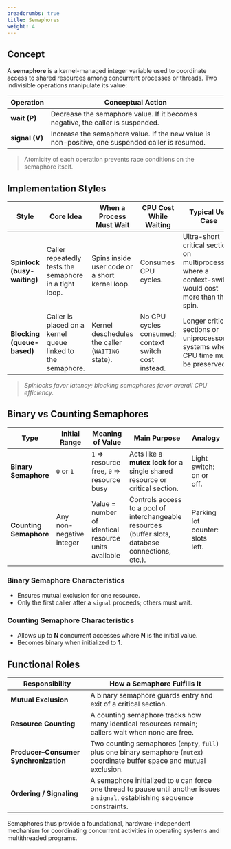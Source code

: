 ```yaml
---
breadcrumbs: true
title: Semaphores
weight: 4
---
```

## Concept

A **semaphore** is a kernel-managed integer variable used to coordinate access to shared resources among concurrent processes or threads.
Two indivisible operations manipulate its value:

| Operation      | Conceptual Action                                                                                |
| -------------- | ------------------------------------------------------------------------------------------------ |
| **wait (P)**   | Decrease the semaphore value. If it becomes negative, the caller is suspended.                   |
| **signal (V)** | Increase the semaphore value. If the new value is non-positive, one suspended caller is resumed. |

> Atomicity of each operation prevents race conditions on the semaphore itself.

## Implementation Styles

| Style                       | Core Idea                                                   | When a Process Must Wait                         | CPU Cost While Waiting                               | Typical Use Case                                                                                       |
| --------------------------- | ----------------------------------------------------------- | ------------------------------------------------ | ---------------------------------------------------- | ------------------------------------------------------------------------------------------------------ |
| **Spinlock (busy-waiting)** | Caller repeatedly tests the semaphore in a tight loop.      | Spins inside user code or a short kernel loop.   | Consumes CPU cycles.                                 | Ultra-short critical sections on multiprocessors where a context-switch would cost more than the spin. |
| **Blocking (queue-based)**  | Caller is placed on a kernel queue linked to the semaphore. | Kernel deschedules the caller (`WAITING` state). | No CPU cycles consumed; context switch cost instead. | Longer critical sections or uniprocessor systems where CPU time must be preserved.                     |

> *Spinlocks favor latency; blocking semaphores favor overall CPU efficiency.*

## Binary vs Counting Semaphores

| Type                   | Initial Range            | Meaning of Value                                     | Main Purpose                                                                                       | Analogy                          |
| ---------------------- | ------------------------ | ---------------------------------------------------- | -------------------------------------------------------------------------------------------------- | -------------------------------- |
| **Binary Semaphore**   | `0` or `1`               | `1` ⇒ resource free, `0` ⇒ resource busy             | Acts like a **mutex lock** for a single shared resource or critical section.                       | Light switch: on or off.         |
| **Counting Semaphore** | Any non-negative integer | Value = number of identical resource units available | Controls access to a pool of interchangeable resources (buffer slots, database connections, etc.). | Parking lot counter: slots left. |

### Binary Semaphore Characteristics

* Ensures mutual exclusion for one resource.
* Only the first caller after a `signal` proceeds; others must wait.

### Counting Semaphore Characteristics

* Allows up to **N** concurrent accesses where **N** is the initial value.
* Becomes binary when initialized to **1**.

## Functional Roles

| Responsibility                        | How a Semaphore Fulfills It                                                                                                      |
| ------------------------------------- | -------------------------------------------------------------------------------------------------------------------------------- |
| **Mutual Exclusion**                  | A binary semaphore guards entry and exit of a critical section.                                                                  |
| **Resource Counting**                 | A counting semaphore tracks how many identical resources remain; callers wait when none are free.                                |
| **Producer–Consumer Synchronization** | Two counting semaphores (`empty`, `full`) plus one binary semaphore (`mutex`) coordinate buffer space and mutual exclusion.      |
| **Ordering / Signaling**              | A semaphore initialized to `0` can force one thread to pause until another issues a `signal`, establishing sequence constraints. |

Semaphores thus provide a foundational, hardware-independent mechanism for coordinating concurrent activities in operating systems and multithreaded programs.

